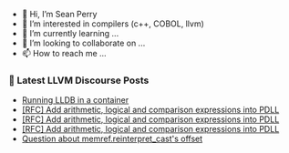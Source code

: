 - 👋 Hi, I’m Sean Perry
- 👀 I’m interested in compilers (c++, COBOL, llvm)
- 🌱 I’m currently learning ...
- 💞️ I’m looking to collaborate on ...
- 📫 How to reach me ...

<!---
s66perry/s66perry is a ✨ special ✨ repository because its `README.md` (this file) appears on your GitHub profile.
You can click the Preview link to take a look at your changes.
--->
### 📕 Latest LLVM Discourse Posts

<!-- DISCOURSE-LLVM:START -->
- [Running LLDB in a container](https://discourse.llvm.org/t/running-lldb-in-a-container/76801#post_11)
- [[RFC] Add arithmetic, logical and comparison expressions into PDLL](https://discourse.llvm.org/t/rfc-add-arithmetic-logical-and-comparison-expressions-into-pdll/78251#post_5)
- [[RFC] Add arithmetic, logical and comparison expressions into PDLL](https://discourse.llvm.org/t/rfc-add-arithmetic-logical-and-comparison-expressions-into-pdll/78251#post_4)
- [[RFC] Add arithmetic, logical and comparison expressions into PDLL](https://discourse.llvm.org/t/rfc-add-arithmetic-logical-and-comparison-expressions-into-pdll/78251#post_3)
- [Question about memref.reinterpret_cast&#39;s offset](https://discourse.llvm.org/t/question-about-memref-reinterpret-casts-offset/76082#post_12)
<!-- DISCOURSE-LLVM:END -->
